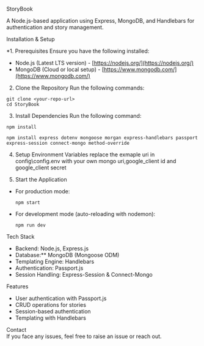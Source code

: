 StoryBook

A Node.js-based application using Express, MongoDB, and Handlebars for authentication and story management.  

Installation & Setup

*1. Prerequisites 
Ensure you have the following installed:  
- Node.js (Latest LTS version) - [https://nodejs.org/](https://nodejs.org/)  
- MongoDB (Cloud or local setup) - [https://www.mongodb.com/](https://www.mongodb.com/)  

2. Clone the Repository 
Run the following commands:  
```
git clone <your-repo-url>
cd StoryBook
```

3. Install Dependencies
Run the following command:  
```
npm install
```
`npm install express dotenv mongoose morgan express-handlebars passport express-session connect-mongo method-override`

4. Setup Environment Variables
    replace the exmaple uri in config\config.env with your own mongo uri,google_client id and google_client secret

5. Start the Application 
- For production mode:  
  ```
  npm start
  ```
- For development mode (auto-reloading with nodemon):  
  ```
  npm run dev
  ```

Tech Stack  
- Backend: Node.js, Express.js  
- Database:** MongoDB (Mongoose ODM)  
- Templating Engine: Handlebars  
- Authentication: Passport.js  
- Session Handling: Express-Session & Connect-Mongo  

Features  
- User authentication with Passport.js  
- CRUD operations for stories  
- Session-based authentication  
- Templating with Handlebars  

Contact  
If you face any issues, feel free to raise an issue or reach out.  
